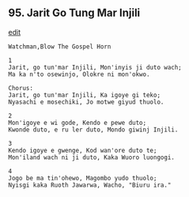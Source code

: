 
## 95.  Jarit Go Tung Mar Injili
[edit](https://docs.google.com/document/d/1j62BTCkj9CjUiprw3BapeSimAWKDMiIC/edit?mode=html)



    Watchman,Blow The Gospel Horn

    1
    Jarit, go tun'mar Injili, Mon'inyis ji duto wach;
    Ma ka n'to osewinjo, Olokre ni mon'okwo.

    Chorus:
    Jarit, go tun'mar Injili, Ka igoye gi teko;
    Nyasachi e mosechiki, Jo motwe giyud thuolo.

    2
    Mon'igoye e wi gode, Kendo e pewe duto;
    Kwonde duto, e ru ler duto, Mondo giwinj Injili.

    3
    Kendo igoye e gwenge, Kod wan'ore duto te;
    Mon'iland wach ni ji duto, Kaka Wuoro luongogi.

    4
    Jogo be ma tin'ohewo, Magombo yudo thuolo;
    Nyisgi kaka Ruoth Jawarwa, Wacho, "Biuru ira."

